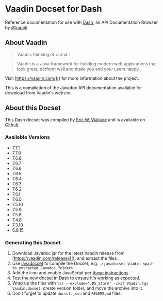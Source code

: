 Vaadin Docset for Dash
======================

Reference documentation for use with [Dash](http://kapeli.com/dash), an API Documentation Browser by [@kapeli](https://twitter.com/kapeli)

## About Vaadin

> Vaadin: thinking of U and I
 
> Vaadin is a Java framework for building modern web applications that look great, perform well and make you and your users happy.

Visit [https://vaadin.com/]() for more information about the project.

This is a compilation of the Javadoc API documentation available for download from Vaadin's website.

## About this Docset

This Dash docset was compiled by [Eric W. Wallace](https://twitter.com/ewall) and is available on [Github](https://github.com/ewall/Dash-User-Contributions/tree/master/docsets/Vaadin).

### Available Versions

* 7.7.1
* 7.7.0
* 7.6.8
* 7.6.7
* 7.6.6
* 7.6.5
* 7.6.4
* 7.6.3
* 7.6.2
* 7.6.1
* 7.6.0
* 7.5.10
* 7.5.9
* 7.5.8
* 7.4.8
* 7.3.10
* 6.8.15

### Generating this Docset

1. Download Javadoc jar for the latest Vaadin release from [https://vaadin.com/releases](), and extract the files.
2. Use [javadocset](https://github.com/Kapeli/javadocset) to compile the Docset, e.g. `./javadocset Vaadin <path to extracted Javadoc folder>`
3. Add the icon and enable JavaScript per [these instructions](http://kapeli.com/docsets).
4. Test the new docset in Dash to ensure it's working as expected.
5. Wrap up the files with `tar --exclude='.DS_Store' -cvzf Vaadin.tgz Vaadin.docset`, create version folder, and move the archive into it.
6. Don't forget to update `docset.json` and `README.md` files!